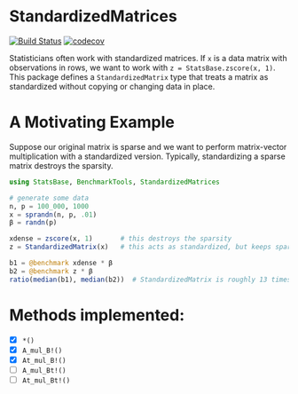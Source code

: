 # StandardizedMatrices

[![Build Status](https://travis-ci.org/joshday/StandardizedMatrices.jl.svg?branch=master)](https://travis-ci.org/joshday/StandardizedMatrices.jl)
[![codecov](https://codecov.io/gh/joshday/StandardizedMatrices.jl/branch/master/graph/badge.svg)](https://codecov.io/gh/joshday/StandardizedMatrices.jl)



Statisticians often work with standardized matrices.  If `x` is a data matrix with observations in rows, we want to work with `z = StatsBase.zscore(x, 1)`.  This package defines a `StandardizedMatrix` type that treats a matrix as standardized without copying or changing data in place.

# A Motivating Example

Suppose our original matrix is sparse and we want to perform matrix-vector multiplication with a standardized version.  Typically, standardizing a sparse matrix destroys the sparsity.

```julia
using StatsBase, BenchmarkTools, StandardizedMatrices

# generate some data
n, p = 100_000, 1000
x = sprandn(n, p, .01)
β = randn(p)

xdense = zscore(x, 1)		# this destroys the sparsity
z = StandardizedMatrix(x)	# this acts as standardized, but keeps sparse benefits

b1 = @benchmark xdense * β
b2 = @benchmark z * β
ratio(median(b1), median(b2))  # StandardizedMatrix is roughly 13 times faster
```


# Methods implemented:

- [x] `*()`
- [x] `A_mul_B!()`
- [x] `At_mul_B!()`
- [ ] `A_mul_Bt!()`
- [ ] `At_mul_Bt!()`
